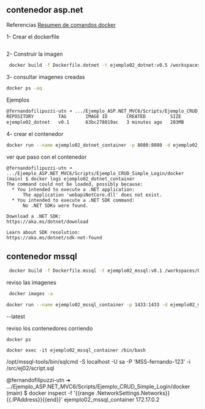 ﻿


## contenedor asp.net

Referencias
[Resumen de comandos docker](https://docs.google.com/document/d/12oavJniiUoNuO1E_vE3pisjdlw7A-7wu/preview)

1- Crear el dockerfile

```
```


2- Construir la imagen

```bash
 docker build -f Dockerfile.dotnet -t ejemplo02_dotnet:v0.5 /workspaces/Ejemplos_ASP.NET_MVC6/Ejemplo_ASP.NET_MVC6/
```

3- consultar imagenes creadas

```bash
docker ps -aq
````

Ejemplos

```bash
@fernandofilipuzzi-utn ➜ .../Ejemplo_ASP.NET_MVC6/Scripts/Ejemplo_CRUD_Simple_Login/docker (main) $ docker images -a
REPOSITORY         TAG       IMAGE ID       CREATED         SIZE
ejemplo02_dotnet   v0.1      63bc278019ac   3 minutes ago   283MB
```


4- crear el contenedor

```bash
docker run --name ejemplo02_dotnet_container -p 8080:8080 -d ejemplo02_dotnet:v0.5 
```


ver que paso con el contenedor

```
@fernandofilipuzzi-utn ➜ .../Ejemplo_ASP.NET_MVC6/Scripts/Ejemplo_CRUD_Simple_Login/docker (main) $ docker logs ejemplo02_dotnet_container
The command could not be loaded, possibly because:
  * You intended to execute a .NET application:
      The application 'webapiNetCore.dll' does not exist.
  * You intended to execute a .NET SDK command:
      No .NET SDKs were found.

Download a .NET SDK:
https://aka.ms/dotnet/download

Learn about SDK resolution:
https://aka.ms/dotnet/sdk-not-found
```


## contenedor mssql

```bash
 docker build -f Dockerfile.mssql -t ejemplo02_mssql:v0.1 /workspaces/Ejemplos_ASP.NET_MVC6/Ejemplo_ASP.NET_MVC6/Scripts/Ejemplo_CRUD_Simple_Login/
```

reviso las imagenes

```bash
 docker images -a
```

```bash
docker run --name ejemplo02_mssql_container -p 1433:1433 -d ejemplo02_mssql:v0.1 
```

--latest

reviso los contenedores corriendo

```bash
docker ps
```

```
docker exec -it ejemplo02_mssql_container /bin/bash
```


/opt/mssql-tools/bin/sqlcmd -S localhost -U sa -P 'MSS-fernando-123' -i /src/ej02/script.sql

@fernandofilipuzzi-utn ➜ .../Ejemplo_ASP.NET_MVC6/Scripts/Ejemplo_CRUD_Simple_Login/docker (main) $ docker inspect -f '{{range .NetworkSettings.Networks}}{{.IPAddress}}{{end}}' ejemplo02_mssql_container
172.17.0.2

